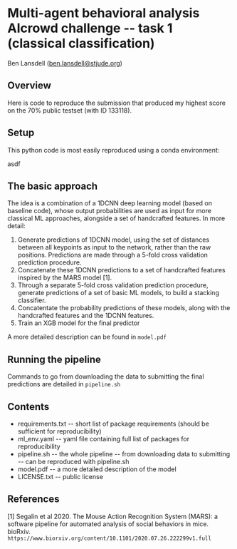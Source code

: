 # Multi-agent behavioral analysis AIcrowd challenge -- task 1 (classical classification)

Ben Lansdell (ben.lansdell@stjude.org)

## Overview

Here is code to reproduce the submission that produced my highest score on the 70% public testset (with ID 133118).

## Setup

This python code is most easily reproduced using a conda environment:

asdf

## The basic approach

The idea is a combination of a 1DCNN deep learning model (based on baseline code), whose output probabilities are used as input for more classical ML approaches, alongside a set of handcrafted features. In more detail:

1. Generate predictions of 1DCNN model, using the set of distances between all keypoints as input to the network, rather than the raw positions. Predictions are made through a 5-fold cross validation prediction procedure. 
2. Concatenate these 1DCNN predictions to a set of handcrafted features inspired by the MARS model [1].
3. Through a separate 5-fold cross validation prediction procedure, generate predictions of a set of basic ML models, to build a stacking classifier. 
4. Concatentate the probability predictions of these models, along with the handcrafted features and the 1DCNN features.
5. Train an XGB model for the final predictor

A more detailed description can be found in `model.pdf`

## Running the pipeline

Commands to go from downloading the data to submitting the final predictions are detailed in `pipeline.sh`

## Contents

* requirements.txt -- short list of package requirements (should be sufficient for reproducibility)
* ml_env.yaml -- yaml file containing full list of packages for reproducibility
* pipeline.sh -- the whole pipeline -- from downloading data to submitting -- can be reproduced with pipeline.sh
* model.pdf -- a more detailed description of the model 
* LICENSE.txt -- public license

## References

[1] Segalin et al 2020. The Mouse Action Recognition System (MARS): a software pipeline for automated analysis of social behaviors in mice. bioRxiv. `https://www.biorxiv.org/content/10.1101/2020.07.26.222299v1.full`